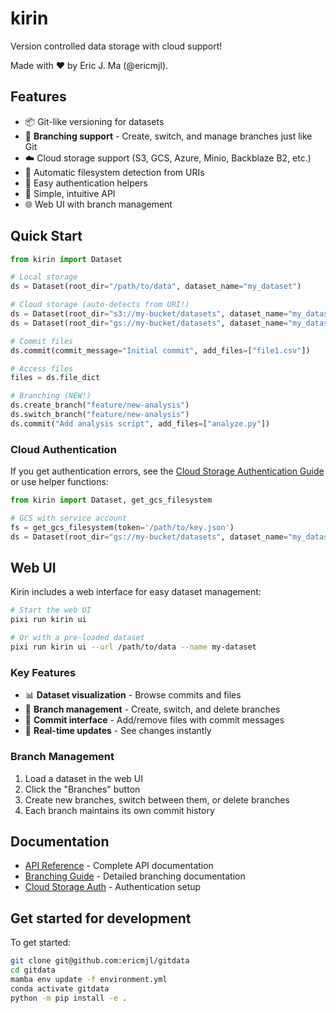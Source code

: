 # kirin

Version controlled data storage with cloud support!

Made with ❤️ by Eric J. Ma (@ericmjl).

## Features

- 📦 Git-like versioning for datasets
- 🌿 **Branching support** - Create, switch, and manage branches just like Git
- ☁️ Cloud storage support (S3, GCS, Azure, Minio, Backblaze B2, etc.)
- 🔄 Automatic filesystem detection from URIs
- 🔐 Easy authentication helpers
- 🚀 Simple, intuitive API
- 🌐 Web UI with branch management

## Quick Start

```python
from kirin import Dataset

# Local storage
ds = Dataset(root_dir="/path/to/data", dataset_name="my_dataset")

# Cloud storage (auto-detects from URI!)
ds = Dataset(root_dir="s3://my-bucket/datasets", dataset_name="my_dataset")
ds = Dataset(root_dir="gs://my-bucket/datasets", dataset_name="my_dataset")

# Commit files
ds.commit(commit_message="Initial commit", add_files=["file1.csv"])

# Access files
files = ds.file_dict

# Branching (NEW!)
ds.create_branch("feature/new-analysis")
ds.switch_branch("feature/new-analysis")
ds.commit("Add analysis script", add_files=["analyze.py"])
```

### Cloud Authentication

If you get authentication errors, see the [Cloud Storage Authentication
Guide](docs/cloud-storage-auth.md) or use helper functions:

```python
from kirin import Dataset, get_gcs_filesystem

# GCS with service account
fs = get_gcs_filesystem(token='/path/to/key.json')
ds = Dataset(root_dir="gs://my-bucket/datasets", dataset_name="my_dataset", fs=fs)
```

## Web UI

Kirin includes a web interface for easy dataset management:

```bash
# Start the web UI
pixi run kirin ui

# Or with a pre-loaded dataset
pixi run kirin ui --url /path/to/data --name my-dataset
```

### Key Features

- 📊 **Dataset visualization** - Browse commits and files
- 🌿 **Branch management** - Create, switch, and delete branches
- 📝 **Commit interface** - Add/remove files with commit messages
- 🔄 **Real-time updates** - See changes instantly

### Branch Management

1. Load a dataset in the web UI
2. Click the "Branches" button
3. Create new branches, switch between them, or delete branches
4. Each branch maintains its own commit history

## Documentation

- [API Reference](docs/api.md) - Complete API documentation
- [Branching Guide](docs/branching.md) - Detailed branching documentation
- [Cloud Storage Auth](docs/cloud-storage-auth.md) - Authentication setup

## Get started for development

To get started:

```bash
git clone git@github.com:ericmjl/gitdata
cd gitdata
mamba env update -f environment.yml
conda activate gitdata
python -m pip install -e .
```
